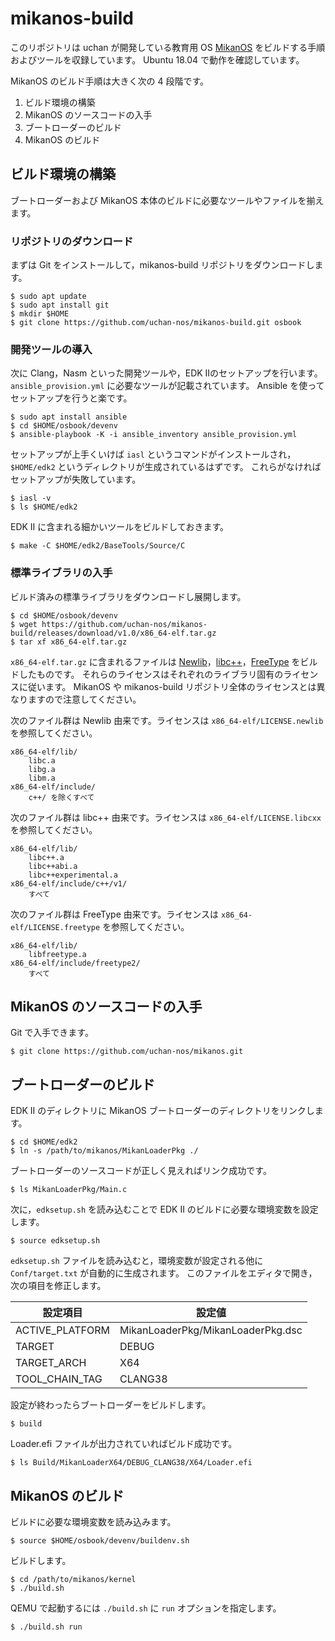 # mikanos-build

このリポジトリは uchan が開発している教育用 OS [MikanOS](https://github.com/uchan-nos/mikanos) をビルドする手順およびツールを収録しています。
Ubuntu 18.04 で動作を確認しています。

MikanOS のビルド手順は大きく次の 4 段階です。

1. ビルド環境の構築
2. MikanOS のソースコードの入手
3. ブートローダーのビルド
4. MikanOS のビルド

## ビルド環境の構築

ブートローダーおよび MikanOS 本体のビルドに必要なツールやファイルを揃えます。

### リポジトリのダウンロード

まずは Git をインストールして，mikanos-build リポジトリをダウンロードします。

    $ sudo apt update
    $ sudo apt install git
    $ mkdir $HOME
    $ git clone https://github.com/uchan-nos/mikanos-build.git osbook

### 開発ツールの導入

次に Clang，Nasm といった開発ツールや，EDK IIのセットアップを行います。
`ansible_provision.yml` に必要なツールが記載されています。
Ansible を使ってセットアップを行うと楽です。

    $ sudo apt install ansible
    $ cd $HOME/osbook/devenv
    $ ansible-playbook -K -i ansible_inventory ansible_provision.yml

セットアップが上手くいけば `iasl` というコマンドがインストールされ，`$HOME/edk2` というディレクトリが生成されているはずです。
これらがなければセットアップが失敗しています。

    $ iasl -v
    $ ls $HOME/edk2

EDK II に含まれる細かいツールをビルドしておきます。

    $ make -C $HOME/edk2/BaseTools/Source/C

### 標準ライブラリの入手

ビルド済みの標準ライブラリをダウンロードし展開します。

    $ cd $HOME/osbook/devenv
    $ wget https://github.com/uchan-nos/mikanos-build/releases/download/v1.0/x86_64-elf.tar.gz
    $ tar xf x86_64-elf.tar.gz

`x86_64-elf.tar.gz` に含まれるファイルは [Newlib](https://sourceware.org/newlib/)，[libc++](https://libcxx.llvm.org/)，[FreeType](https://www.freetype.org/) をビルドしたものです。
それらのライセンスはそれぞれのライブラリ固有のライセンスに従います。
MikanOS や mikanos-build リポジトリ全体のライセンスとは異なりますので注意してください。

次のファイル群は Newlib 由来です。ライセンスは `x86_64-elf/LICENSE.newlib` を参照してください。

    x86_64-elf/lib/
        libc.a
        libg.a
        libm.a
    x86_64-elf/include/
        c++/ を除くすべて

次のファイル群は libc++ 由来です。ライセンスは `x86_64-elf/LICENSE.libcxx` を参照してください。

    x86_64-elf/lib/
        libc++.a
        libc++abi.a
        libc++experimental.a
    x86_64-elf/include/c++/v1/
        すべて

次のファイル群は FreeType 由来です。ライセンスは `x86_64-elf/LICENSE.freetype` を参照してください。

    x86_64-elf/lib/
        libfreetype.a
    x86_64-elf/include/freetype2/
        すべて

## MikanOS のソースコードの入手

Git で入手できます。

    $ git clone https://github.com/uchan-nos/mikanos.git

## ブートローダーのビルド

EDK II のディレクトリに MikanOS ブートローダーのディレクトリをリンクします。

    $ cd $HOME/edk2
    $ ln -s /path/to/mikanos/MikanLoaderPkg ./

ブートローダーのソースコードが正しく見えればリンク成功です。

    $ ls MikanLoaderPkg/Main.c

次に，`edksetup.sh` を読み込むことで EDK II のビルドに必要な環境変数を設定します。

    $ source edksetup.sh

`edksetup.sh` ファイルを読み込むと，環境変数が設定される他に `Conf/target.txt` が自動的に生成されます。
このファイルをエディタで開き，次の項目を修正します。

| 設定項目        | 設定値                            |
|-----------------|-----------------------------------|
| ACTIVE_PLATFORM | MikanLoaderPkg/MikanLoaderPkg.dsc |
| TARGET          | DEBUG                             |
| TARGET_ARCH     | X64                               |
| TOOL_CHAIN_TAG  | CLANG38                           |

設定が終わったらブートローダーをビルドします。

    $ build

Loader.efi ファイルが出力されていればビルド成功です。

    $ ls Build/MikanLoaderX64/DEBUG_CLANG38/X64/Loader.efi

## MikanOS のビルド

ビルドに必要な環境変数を読み込みます。

    $ source $HOME/osbook/devenv/buildenv.sh

ビルドします。

    $ cd /path/to/mikanos/kernel
    $ ./build.sh

QEMU で起動するには `./build.sh` に `run` オプションを指定します。

    $ ./build.sh run
